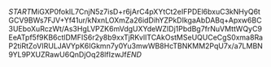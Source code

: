 $START$MiGXP0foklL7CnjN5z7isD+r6jArC4pXYtCt2eIFPDEl6bxuC3kNHyQ6tGCV9BWs7FJV+Yf41ur/kNxnLOXmZa26idDihYZPkDIkgaAbDABq+Apxw6BC3UEboXuRczWt/As3HgLVPZK6mVdgUXYdeWZIDj1PbdBg7frNuVMttWQyC9EeATpf5f9KB6ctlDMFIS6r2y8b9xxTjRKvlITCAkOstMSeUQUCeCgS0xma8RaP2tiRtZoVIRULJAVYpK6IGkmn7y0Yu3mwWB8HcTBNKMM2PqU7x/a7LMBN9YL9PXUZRawU6QnDjOq28lfIzwJf$END$